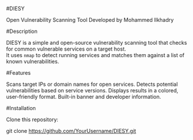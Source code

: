 
#DIESY

Open Vulnerability Scanning Tool
Developed by Mohammed Ilkhadry



#Description

DIESY is a simple and open-source vulnerability scanning tool that checks for common vulnerable services on a target host.  
It uses `nmap` to detect running services and matches them against a list of known vulnerabilities.


#Features

 Scans target IPs or domain names for open services.
 Detects potential vulnerabilities based on service versions.
 Displays results in a colored, user-friendly format.
 Built-in banner and developer information.






#Installation

Clone this repository:

git clone https://github.com/YourUsername/DIESY.git
